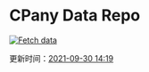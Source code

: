 # CPany Data Repo

[![Fetch data](https://github.com/yjl9903/CPany/actions/workflows/fetch.yml/badge.svg)](https://github.com/yjl9903/CPany/actions/workflows/fetch.yml)

<!-- START_SECTION: update_time -->
更新时间：[2021-09-30 14:19](https://www.timeanddate.com/worldclock/fixedtime.html?msg=Fetch+data&iso=20210930T141950&p1=237)
<!-- END_SECTION: update_time -->
